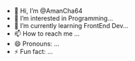 - 👋 Hi, I’m @AmanCha64
- 👀 I’m interested in Programming...
- 🌱 I’m currently learning FrontEnd Dev...
- 📫 How to reach me ...
- 😄 Pronouns: ...
- ⚡ Fun fact: ...

<!---
AmanCha64/AmanCha64 is a ✨ special ✨ repository because its `README.md` (this file) appears on your GitHub profile.
You can click the Preview link to take a look at your changes.
--->
